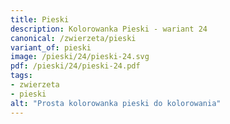 ```yaml
---
title: Pieski
description: Kolorowanka Pieski - wariant 24
canonical: /zwierzeta/pieski
variant_of: pieski
image: /pieski/24/pieski-24.svg
pdf: /pieski/24/pieski-24.pdf
tags:
- zwierzeta
- pieski
alt: "Prosta kolorowanka pieski do kolorowania"
---
```

